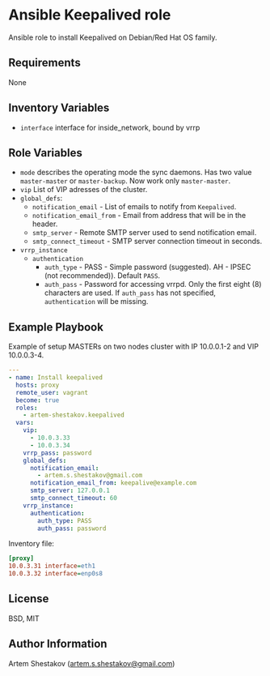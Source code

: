 Ansible Keepalived role
=========

Ansible role to install Keepalived on Debian/Red Hat OS family.


Requirements
------------
None

Inventory Variables
--------------

* `interface` interface for inside_network, bound by vrrp

Role Variables
--------------

* `mode` describes the operating mode the sync daemons. Has two value `master-master` or `master-backup`. Now work only `master-master`.
* `vip` List of VIP adresses of the cluster.
* `global_defs`:
  - `notification_email` - List of emails to notify from `Keepalived`.
  - `notification_email_from` - Email from address that will be in the header.
  - `smtp_server` - Remote SMTP server used to send notification email.
  - `smtp_connect_timeout` - SMTP server connection timeout in seconds.
* `vrrp_instance`
  -  `authentication`
      - `auth_type` - PASS - Simple password (suggested). AH - IPSEC (not recommended)). Default `PASS`.
      - `auth_pass` - Password for accessing vrrpd. Only the first eight (8) characters are used. If `auth_pass` has not specified, `authentication` will be missing.


Example Playbook
----------------
Example of setup MASTERs on two nodes cluster with IP 10.0.0.1-2 and VIP 10.0.0.3-4.

```yaml
---
- name: Install keepalived
  hosts: proxy
  remote_user: vagrant
  become: true
  roles:
    - artem-shestakov.keepalived
  vars:
    vip:
      - 10.0.3.33
      - 10.0.3.34
    vrrp_pass: password
    global_defs:
      notification_email:
        - artem.s.shestakov@gmail.com
      notification_email_from: keepalive@example.com
      smtp_server: 127.0.0.1
      smtp_connect_timeout: 60
    vrrp_instance:
      authentication:
        auth_type: PASS
        auth_pass: password

```
Inventory file:
```ini
[proxy]
10.0.3.31 interface=eth1
10.0.3.32 interface=enp0s8
```

License
-------
BSD, MIT


Author Information
------------------
Artem Shestakov (artem.s.shestakov@gmail.com)
